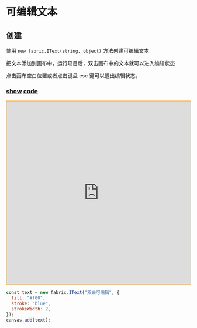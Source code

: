 # 可编辑文本

## 创建

使用 `new fabric.IText(string, object)` 方法创建可编辑文本

把文本添加到画布中，运行项目后，双击画布中的文本就可以进入编辑状态

点击画布空白位置或者点击键盘 esc 键可以退出编辑状态。

### [**show**](https://zhuanwan.github.io/web/fabric/文本/可编辑文本1) [**code**](https://github.com/zhuanwan/web-page/tree/master/docs/fabric/文本/可编辑文本1.jsx)

<iframe height=500 width='100%' style="border: 1px solid #ff9000" frameborder=1 allowfullscreen="true" src="https://zhuanwan.github.io/web/fabric/文本/可编辑文本1">  
 </iframe>

```js
const text = new fabric.IText("双击可编辑", {
  fill: "#f00",
  stroke: "blue",
  strokeWidth: 2,
});
canvas.add(text);
```
